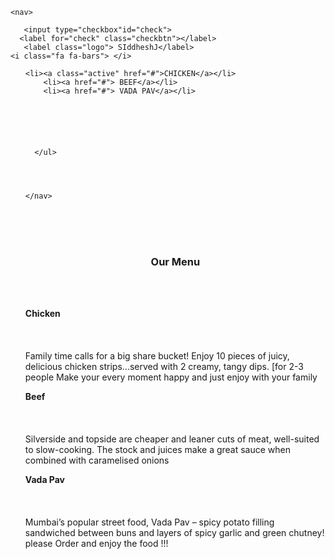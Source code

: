 

<html>
  <head>
    <link rel="stylesheet"  href="style.css">
    <link rel="stylesheet"  href="bootstrap.css">
    <link rel="stylesheet"  href="bootstrap.min.css">
  <meta charset="utf-8">
  <meta name="viewport" content="width=device-width, initial-scale=1">
  <link rel="stylesheet" href="https://cdnjs.cloudflare.com/ajax/libs/font-awesome/4.7.0/css/font-awesome.min.css">

  
  </head>
<body>
  
    <nav>
 
       <input type="checkbox"id="check">
      <label for="check" class="checkbtn"></label>
       <label class="logo"> SIddheshJ</label> 
    <i class="fa fa-bars"> </i>
    
   <ul>
      
    <li><a class="active" href="#">CHICKEN</a></li>
        <li><a href="#"> BEEF</a></li>
        <li><a href="#"> VADA PAV</a></li>
       
     
        
        
        
        
      </ul>
      
      
      
      
    </nav>   

  <!--main content --><l>
 
  <br><br><br>
  <center><h3>Our Menu</h3></center>
  <div id="container">
  <br><br>
  <div class=" col-sm-12  col-md-6 col-lg-4 " id="si"><p>
    <b> Chicken</b>
    <br><br><br><br>
   Family time calls for a big share bucket! Enjoy 10 pieces of juicy, delicious chicken strips...served with 2 creamy, tangy dips. [for 2-3 people
   Make your every moment happy and just enjoy  with your family
  </p></div>
  
  <div class="col-md-6 col-sm-12 col-lg-4" id="sid"><p>
    <b>Beef</b>
     <br><br><br><br>
    Silverside and topside are cheaper and leaner cuts of meat, well-suited to slow-cooking. The stock and juices make a great sauce when combined with caramelised onions  
  </p></div> 
  
  <div class="col-md-12 col-sm-12 col-lg-4" id="sidd"><p>
   <b>Vada Pav</b>
    <br><br><br><br>
    Mumbai’s popular street food, Vada Pav – spicy potato filling sandwiched between buns and layers of spicy garlic and green chutney!
      please Order and enjoy the food !!!
    </p></div>
   
   
   
 
  </div>
  

</l>
  
  
  
  
  
  
  
  
  
</body>
</html>
